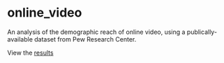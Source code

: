 # online_video

An analysis of the demographic reach of online video, using a publically-available dataset from Pew Research Center.

View the [results](http://htmlpreview.github.io/?https://github.com/pete-rjames/online_video/blob/master/online_video.html)
